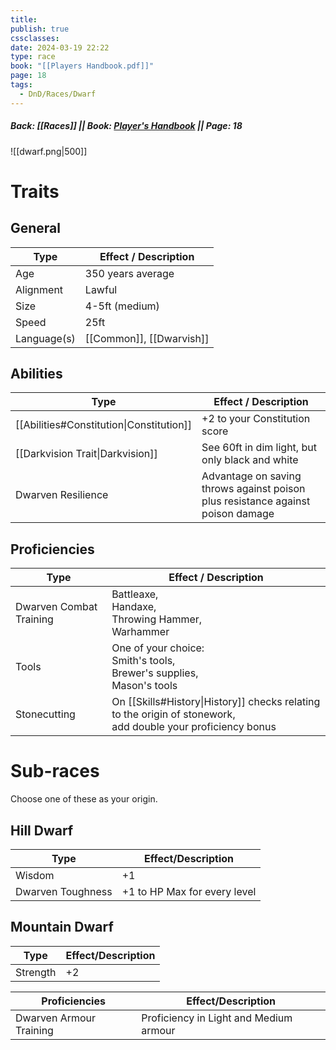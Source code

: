 ```yaml
---
title: 
publish: true
cssclasses: 
date: 2024-03-19 22:22
type: race
book: "[[Players Handbook.pdf]]"
page: 18
tags:
  - DnD/Races/Dwarf
---
```

##### Back: [[Races]] || Book: [Player's Handbook](https://drive.google.com/drive/folders/1O5bhpYizcIT5xxAoLOuzCRht_PVS7VSG?usp=sharing) || Page: 18

![[dwarf.png|500]]

# Traits
## General
| Type        | Effect / Description     |
| ----------- | ------------------------ |
| Age         | 350 years average        |
| Alignment   | Lawful                   |
| Size        | 4-5ft (medium)           |
| Speed       | 25ft                     |
| Language(s) | [[Common]], [[Dwarvish]] |

## Abilities

| Type                                     | Effect / Description                                                               |
| ---------------------------------------- | ---------------------------------------------------------------------------------- |
| [[Abilities#Constitution\|Constitution]] | +2 to your Constitution score                                                      |
| [[Darkvision Trait\|Darkvision]]         | See 60ft in dim light, but only black and white                                    |
| Dwarven Resilience                       | Advantage on saving throws against poison<br>plus resistance against poison damage |

## Proficiencies

| Type                    | Effect / Description                                                                                            |
| ----------------------- | --------------------------------------------------------------------------------------------------------------- |
| Dwarven Combat Training | Battleaxe,<br>Handaxe,<br>Throwing Hammer,<br>Warhammer                                                         |
| Tools                   | One of your choice:<br>Smith's tools,<br>Brewer's supplies,<br>Mason's tools                                    |
| Stonecutting            | On [[Skills#History\|History]] checks relating to the origin of stonework,<br>add double your proficiency bonus |

# Sub-races
Choose one of these as your origin.
## Hill Dwarf

| Type              | Effect/Description           |
| ----------------- | ---------------------------- |
| Wisdom            | +1                           |
| Dwarven Toughness | +1 to HP Max for every level |

## Mountain Dwarf

| Type     | Effect/Description |
| -------- | ------------------ |
| Strength | +2                 |

| Proficiencies           | Effect/Description                     |
| ----------------------- | -------------------------------------- |
| Dwarven Armour Training | Proficiency in Light and Medium armour |

